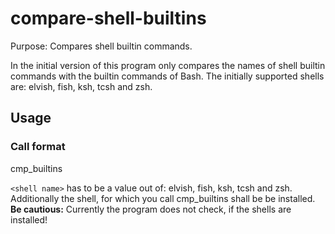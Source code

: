 # compare-shell-builtins
Purpose: Compares shell builtin commands.

In the initial version of this program only compares the names of shell builtin commands with the builtin commands of Bash. The initially supported shells are: elvish, fish, ksh, tcsh and zsh.

## Usage

### Call format
cmp_builtins <shell name>

`<shell name>` has to be a value out of: elvish, fish, ksh, tcsh and zsh. Additionally the shell, for which you call cmp_builtins shall be be installed. **Be cautious:** Currently the program does not check, if the shells are installed!
  
  
  

